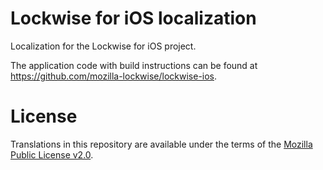 # Lockwise for iOS localization
Localization for the Lockwise for iOS project.

The application code with build instructions can be found
at <https://github.com/mozilla-lockwise/lockwise-ios>.

# License

Translations in this repository are available under the terms of the [Mozilla Public License v2.0](http://www.mozilla.org/MPL/2.0/).
